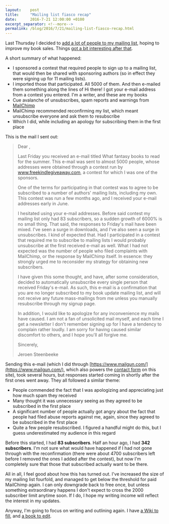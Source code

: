 ```yaml
---
layout:    post
title:     "Mailing list fiasco recap"
date:      2016-7-21 12:00:00 +0100
excerpt_separator: <!--more-->
permalink: /blog/2016/7/21/mailing-list-fiasco-recap.html
---
```


Last Thursday I decided to [add a lot of people to my mailing list](/2016/7/15/a-case-of-subscriber-limits.html), hoping to improve my book sales. Things [got a bit interesting after that](/2016/7/17/why-not-to-mail-5000-people-out-of-the-blue.html).

<!--more-->
A short summary of what happened:

* I sponsored a contest that required people to sign up to a mailing list, that would then be shared with sponsoring authors (so in effect they were signing up for 11 mailing lists).
* I imported those that participated. All 5000 of them. And then e-mailed them something along the lines of Hi there! I got your e-mail address from a contest you entered. I'm a writer, and these are my books
* Cue avalanche of unsubscribes, spam reports and warnings from [MailChimp](http://mailchimp.com/)
* MailChimp recommended reconfirming my list, which meant unsubscribe everyone and ask them to resubscribe
* Which I did, while including an apology for subscribing them in the first place


This is the mail I sent out:

> 
> Dear ,
> 
> Last Friday you received an e-mail titled What fantasy books to read for the summer. This e-mail was sent to almost 5000 people, whose addresses were obtained through a contest run by www.freekindlegiveaway.com, a contest for which I was one of the sponsors.
> 
> One of the terms for participating in that contest was to agree to be subscribed to a number of authors' mailing lists, including my own. This contest was run a few months ago, and I received your e-mail addresses early in June.
> 
> I hesitated using your e-mail addresses. Before said contest my mailing list only had 83 subscribers, so a sudden growth of 6000% is no small thing. That said, the responses to Friday's mail have been mixed. I've seen a surge in downloads, and I've also seen a surge in unsubscribes. I kind of expected that. Had I participated in a contest that required me to subscribe to mailing lists I would probably unsubscribe at the first received e-mail as well. What I had not expected was the number of people who filed complaints with MailChimp, or the response by MailChimp itself. In essence: they strongly urged me to reconsider my strategy for obtaining new subscribers.
> 
> I have given this some thought, and have, after some consideration, decided to automatically unsubscribe every single person that received Friday's e-mail. As such, this e-mail is a confirmation that you are no longer subscribed to my book update mailing list, and will not receive any future mass-mailings from me unless you manually resubscribe through my signup page.
> 
> In addition, I would like to apologize for any inconvenience my mails have caused. I am not a fan of unsolicited mail myself, and each time I get a newsletter I don't remember signing up for I have a tendency to complain rather loudly. I am sorry for having caused similar discomfort to others, and I hope you'll all forgive me.
> 
> Sincerely,
> 
> Jeroen Steenbeeke

Sending this e-mail (which I did through [https://www.mailgun.com/](https://www.mailgun.com/), which also powers the [contact form](https://www.jeroensteenbeeke.nl/contact) on this site), took several hours, but responses started coming in shortly after the first ones went away. They all followed a similar theme:

* People commended the fact that I was apologizing and appreciating just how much spam they received
* Many thought it was unnecessary seeing as they agreed to be subscribed in the first place
* A significant number of people actually got angry about the fact that people had filed abuse reports against me, again, since they agreed to be subscribed in the first place
* Quite a few people resubscribed. I figured a handful might do this, but I guess underestimated my audience in this regard


Before this started, I had **83 subscribers**. Half an hour ago, I had **342 subscribers**. I'm not sure what would have happened if I had not gone through with the reconfirmation (there were about 4700 subscribers left before I removed the ones I added after the contest), but now I'm completely sure that those that subscribed actually want to be there.

All in all, I feel good about how this has turned out. I've increased the size of my mailing list fourfold, and managed to get below the threshold for paid MailChimp again. I can only downgrade back to free once, but unless something extraordinary happens I don't expect to cross the 2000 subscriber limit anytime soon. If I do, I hope my writing income will reflect the interest in my updates.

Anyway, I'm going to focus on writing and outlining again. I have [a Wiki to fill](/2016/6/20/control-your-story-background-use-a-wiki.html), and [a book to edit](/2016/3/24/incursion-and-the-road-ahead.html).